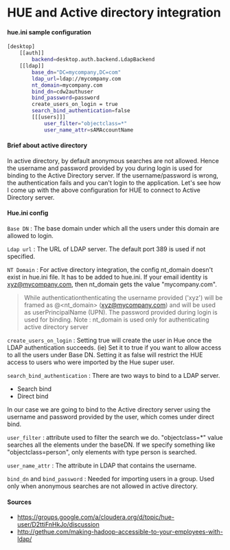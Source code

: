# HUE and Active directory integration
#### hue.ini sample configuration
```sh
[desktop]
    [[auth]]
        backend=desktop.auth.backend.LdapBackend
    [[ldap]]
        base_dn="DC=mycompany,DC=com"
        ldap_url=ldap://mycompany.com
        nt_domain=mycompany.com
        bind_dn=cdw2authuser
        bind_password=password
        create_users_on_login = true
        search_bind_authentication=false
        [[[users]]]
		    user_filter="objectclass=*"
		    user_name_attr=sAMAccountName
```

#### Brief about active directory
In active directory, by default anonymous searches are not allowed. Hence the username and password provided by you during login is used for binding to the Active Directory server. If the username/password is wrong, the authentication fails and you can't login to the application. Let's see how I come up with the above configuration for HUE to connect to Active Directory server.

#### Hue.ini config
```Base DN``` : The base domain under which all the users under this domain are allowed to login.

```Ldap url``` : The URL of LDAP server. The default port 389 is used if not specified.

```NT Domain``` : For active directory integration, the config nt_domain doesn't exist in hue.ini file. It has to be added to hue.ini. If your email identity is xyz@mycompany.com, then nt_domain gets the value "mycompany.com".
> While authenticationthenticating the username provided ('xyz') will be framed as <username>@<nt_domain> (xyz@mycompany.com) and will be used as userPrincipalName (UPN). The password provided during login is used for binding.
Note : nt_domain is used only for authenticating active directory server

```create_users_on_login``` : Setting true will create the user in Hue once the LDAP authentication succeeds. (ie) Set it to true if you want to allow access to all the users under Base DN. Setting it as false will restrict the HUE access to users who were imported by the Hue super user.

```search_bind_authentication``` :  There are two ways to bind to a LDAP server.
- Search bind
- Direct bind
 
In our case we are going to bind to the Active directory server using the username and password provided by the user, which comes under direct bind. 

```user_filter``` : attribute used to filter the search we do. "objectclass=*" value searches all the elements under the baseDN. If we specify something like "objectclass=person", only elements with type person is searched.

```user_name_attr``` : The attribute in LDAP that contains the username.

```bind_dn``` and ```bind_password``` : Needed for importing users in a group. Used only when anonymous searches are not allowed in active directory.

#### Sources
- https://groups.google.com/a/cloudera.org/d/topic/hue-user/D2ttiFnHkJo/discussion
- http://gethue.com/making-hadoop-accessible-to-your-employees-with-ldap/
